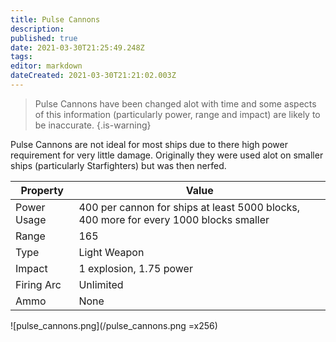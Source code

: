 ```yaml
---
title: Pulse Cannons
description: 
published: true
date: 2021-03-30T21:25:49.248Z
tags: 
editor: markdown
dateCreated: 2021-03-30T21:21:02.003Z
---
```


> Pulse Cannons have been changed alot with time and some aspects of this information (particularly power, range and impact) are likely to be inaccurate.
{.is-warning}

Pulse Cannons are not ideal for most ships due to there high power requirement for very little damage. Originally they were used alot on smaller ships (particularly Starfighters) but was then nerfed.

|Property|Value|
|---|---|
|Power Usage|400 per cannon for ships at least 5000 blocks, 400 more for every 1000 blocks smaller|
|Range|165|
|Type|Light Weapon|
|Impact|1 explosion, 1.75 power|
|Firing Arc|Unlimited|
|Ammo|None|

![pulse_cannons.png](/pulse_cannons.png =x256)
